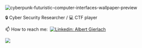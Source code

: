 
 
![cyberpunk-futuristic-computer-interfaces-wallpaper-preview](https://user-images.githubusercontent.com/55303037/165060541-4f6bc5bd-e366-4a27-9132-f2b4f2263b03.jpg)


🔒 Cyber Security Researcher / 💻 CTF player

📫 How to reach me:&nbsp; [![Linkedin: Albert Gierlach](https://img.shields.io/badge/-LinkedIn-blue?style=flat-square&logo=Linkedin&logoColor=white&link=https://www.linkedin.com/in/mohamed-hellmy-2b56ab198/)](https://www.linkedin.com/in/mohamed-hellmy-2b56ab198/)&nbsp;
<p>
<img allign="right" src="https://github-readme-stats.vercel.app/api?username=7elmie&count_private=true&show_icons=true&theme=blueberry"/>
</p>
